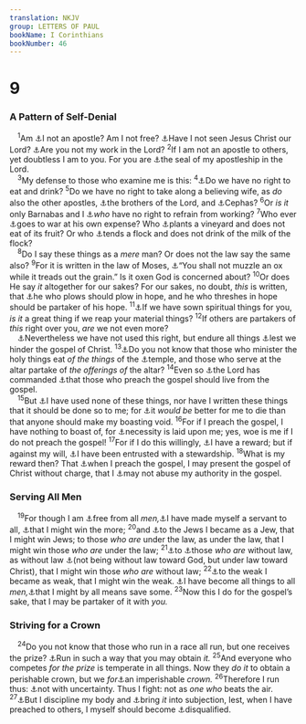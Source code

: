 ```yaml
---
translation: NKJV
group: LETTERS OF PAUL
bookName: I Corinthians 
bookNumber: 46
---
```


<div class="title"><h1>9</h1><h3>A Pattern of Self-Denial</h3></div>
<span class="verse 1co_9_1"> <sup>1</sup>Am <a data-toggle="tooltip" data-placement="bottom" title="Acts 9:15; 2 Cor. 12:12">⚓</a>I not an apostle? Am I not free? <a data-toggle="tooltip" data-placement="bottom" title="Acts 9:3, 17; 18:9; 22:14, 18; 23:11; 1 Cor. 15:8">⚓</a>Have I not seen Jesus Christ our Lord? <a data-toggle="tooltip" data-placement="bottom" title="1 Cor. 3:6; 4:15">⚓</a>Are you not my work in the Lord? </span>
<span class="verse 1co_9_2"><sup>2</sup>If I am not an apostle to others, yet doubtless I am to you. For you are <a data-toggle="tooltip" data-placement="bottom" title="2 Cor. 12:12">⚓</a>the seal of my apostleship in the Lord.<br/></span>
<span class="verse 1co_9_3"> <sup>3</sup>My defense to those who examine me is this: </span>
<span class="verse 1co_9_4"><sup>4</sup><a data-toggle="tooltip" data-placement="bottom" title="1 Cor. 9:14; (1 Thess. 2:6, 9); 2 Thess. 3:8">⚓</a>Do we have no right to eat and drink? </span>
<span class="verse 1co_9_5"><sup>5</sup>Do we have no right to take along a believing wife, as <i>do</i> also the other apostles, <a data-toggle="tooltip" data-placement="bottom" title="Matt. 13:55">⚓</a>the brothers of the Lord, and <a data-toggle="tooltip" data-placement="bottom" title="Matt. 8:14; John 1:42">⚓</a>Cephas? </span>
<span class="verse 1co_9_6"><sup>6</sup>Or <i>is</i> <i>it</i> only Barnabas and I <a data-toggle="tooltip" data-placement="bottom" title="Acts 4:36; (2 Thess. 3:8)">⚓</a><i>who</i> have no right to refrain from working? </span>
<span class="verse 1co_9_7"><sup>7</sup>Who ever <a data-toggle="tooltip" data-placement="bottom" title="2 Cor. 10:4; 1 Tim. 1:18; 2 Tim. 2:3">⚓</a>goes to war at his own expense? Who <a data-toggle="tooltip" data-placement="bottom" title="Deut. 20:6; Prov. 27:18; 1 Cor. 3:6, 8">⚓</a>plants a vineyard and does not eat of its fruit? Or who <a data-toggle="tooltip" data-placement="bottom" title="John 21:15">⚓</a>tends a flock and does not drink of the milk of the flock?<br/></span>
<span class="verse 1co_9_8"> <sup>8</sup>Do I say these things as a <i>mere</i> man? Or does not the law say the same also? </span>
<span class="verse 1co_9_9"><sup>9</sup>For it is written in the law of Moses, <a data-toggle="tooltip" data-placement="bottom" title="Deut. 25:4; 1 Tim. 5:18">⚓</a>“You shall not muzzle an ox while it treads out the grain.” Is it oxen God is concerned about? </span>
<span class="verse 1co_9_10"><sup>10</sup>Or does He say <i>it</i> altogether for our sakes? For our sakes, no doubt, <i>this</i> is written, that <a data-toggle="tooltip" data-placement="bottom" title="2 Tim. 2:6">⚓</a>he who plows should plow in hope, and he who threshes in hope should be partaker of his hope. </span>
<span class="verse 1co_9_11"><sup>11</sup><a data-toggle="tooltip" data-placement="bottom" title="Rom. 15:27; 1 Cor. 9:14">⚓</a>If we have sown spiritual things for you, <i>is</i> <i>it</i> a great thing if we reap your material things? </span>
<span class="verse 1co_9_12"><sup>12</sup>If others are partakers of <i>this</i> right over you, <i>are</i> we not even more?<br/> <a data-toggle="tooltip" data-placement="bottom" title="(Acts 18:3; 20:33); 1 Cor. 9:15, 18">⚓</a>Nevertheless we have not used this right, but endure all things <a data-toggle="tooltip" data-placement="bottom" title="2 Cor. 11:12">⚓</a>lest we hinder the gospel of Christ. </span>
<span class="verse 1co_9_13"><sup>13</sup><a data-toggle="tooltip" data-placement="bottom" title="Lev. 6:16, 26; 7:6, 31">⚓</a>Do you not know that those who minister the holy things eat <i>of</i> <i>the</i> <i>things</i> of the <a data-toggle="tooltip" data-placement="bottom" title="Num. 18:8–31; Deut. 18:1">⚓</a>temple, and those who serve at the altar partake of <i>the</i> <i>offerings</i> <i>of</i> the altar? </span>
<span class="verse 1co_9_14"><sup>14</sup>Even so <a data-toggle="tooltip" data-placement="bottom" title="Matt. 10:10; Luke 10:7, 8; 1 Tim. 5:18">⚓</a>the Lord has commanded <a data-toggle="tooltip" data-placement="bottom" title="Rom. 10:15">⚓</a>that those who preach the gospel should live from the gospel.<br/></span>
<span class="verse 1co_9_15"> <sup>15</sup>But <a data-toggle="tooltip" data-placement="bottom" title="Acts 18:3; 20:33; 1 Cor. 9:12, 18">⚓</a>I have used none of these things, nor have I written these things that it should be done so to me; for <a data-toggle="tooltip" data-placement="bottom" title="2 Cor. 11:10">⚓</a>it <i>would</i> <i>be</i> better for me to die than that anyone should make my boasting void. </span>
<span class="verse 1co_9_16"><sup>16</sup>For if I preach the gospel, I have nothing to boast of, for <a data-toggle="tooltip" data-placement="bottom" title="Acts 9:15; (Rom. 1:14)">⚓</a>necessity is laid upon me; yes, woe is me if I do not preach the gospel! </span>
<span class="verse 1co_9_17"><sup>17</sup>For if I do this willingly, <a data-toggle="tooltip" data-placement="bottom" title="John 4:36; 1 Cor. 3:8, 14; 9:18">⚓</a>I have a reward; but if against my will, <a data-toggle="tooltip" data-placement="bottom" title="1 Cor. 4:1; Gal. 2:7; Eph. 3:2; Col. 1:25">⚓</a>I have been entrusted with a stewardship. </span>
<span class="verse 1co_9_18"><sup>18</sup>What is my reward then? That <a data-toggle="tooltip" data-placement="bottom" title="1 Cor. 10:33">⚓</a>when I preach the gospel, I may present the gospel of Christ without charge, that I <a data-toggle="tooltip" data-placement="bottom" title="1 Cor. 7:31; 9:12">⚓</a>may not abuse my authority in the gospel.<br/></span>
<div class="title"><h3>Serving All Men</h3></div>
<span class="verse 1co_9_19"> <sup>19</sup>For though I am <a data-toggle="tooltip" data-placement="bottom" title="1 Cor. 9:1">⚓</a>free from all <i>men,</i><a data-toggle="tooltip" data-placement="bottom" title="2 Cor. 4:5; Gal. 5:13">⚓</a>I have made myself a servant to all, <a data-toggle="tooltip" data-placement="bottom" title="Matt. 18:15; 1 Pet. 3:1">⚓</a>that I might win the more; </span>
<span class="verse 1co_9_20"><sup>20</sup>and <a data-toggle="tooltip" data-placement="bottom" title="Acts 16:3; 21:23–26; Rom. 11:14">⚓</a>to the Jews I became as a Jew, that I might win Jews; to those <i>who</i> <i>are</i> under the law, as under the law, that I might win those <i>who</i> <i>are</i> under the law; </span>
<span class="verse 1co_9_21"><sup>21</sup><a data-toggle="tooltip" data-placement="bottom" title="(Gal. 2:3; 3:2)">⚓</a>to <a data-toggle="tooltip" data-placement="bottom" title="(Rom. 2:12, 14)">⚓</a>those <i>who</i> <i>are</i> without law, as without law <a data-toggle="tooltip" data-placement="bottom" title="(1 Cor. 7:22; Gal. 6:2)">⚓</a>(not being without law toward God, but under law toward Christ), that I might win those <i>who</i> <i>are</i> without law; </span>
<span class="verse 1co_9_22"><sup>22</sup><a data-toggle="tooltip" data-placement="bottom" title="Rom. 14:1; 15:1; 2 Cor. 11:29">⚓</a>to the weak I became as weak, that I might win the weak. <a data-toggle="tooltip" data-placement="bottom" title="1 Cor. 10:33">⚓</a>I have become all things to all <i>men,</i><a data-toggle="tooltip" data-placement="bottom" title="Rom. 11:14">⚓</a>that I might by all means save some. </span>
<span class="verse 1co_9_23"><sup>23</sup>Now this I do for the gospel’s sake, that I may be partaker of it with <i>you.</i><br/></span>
<div class="title"><h3>Striving for a Crown</h3></div>
<span class="verse 1co_9_24"> <sup>24</sup>Do you not know that those who run in a race all run, but one receives the prize? <a data-toggle="tooltip" data-placement="bottom" title="Gal. 2:2; 2 Tim. 4:7; Heb. 12:1">⚓</a>Run in such a way that you may obtain <i>it.</i></span>
<span class="verse 1co_9_25"><sup>25</sup>And everyone who competes <i>for</i> <i>the</i> <i>prize</i> is temperate in all things. Now they <i>do</i> <i>it</i> to obtain a perishable crown, but we <i>for</i><a data-toggle="tooltip" data-placement="bottom" title="2 Tim. 4:8; James 1:12; (1 Pet. 5:4; Rev. 2:10; 3:11)">⚓</a>an imperishable <i>crown.</i></span>
<span class="verse 1co_9_26"><sup>26</sup>Therefore I run thus: <a data-toggle="tooltip" data-placement="bottom" title="2 Tim. 2:5">⚓</a>not with uncertainty. Thus I fight: not as <i>one</i> <i>who</i> beats the air. </span>
<span class="verse 1co_9_27"><sup>27</sup><a data-toggle="tooltip" data-placement="bottom" title="(Rom. 8:13)">⚓</a>But I discipline my body and <a data-toggle="tooltip" data-placement="bottom" title="(Rom. 6:18)">⚓</a>bring <i>it</i> into subjection, lest, when I have preached to others, I myself should become <a data-toggle="tooltip" data-placement="bottom" title="Jer. 6:30; 2 Cor. 13:5">⚓</a>disqualified.<br/></span>
